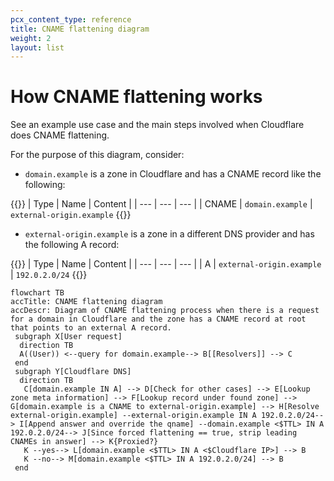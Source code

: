 ```yaml
---
pcx_content_type: reference
title: CNAME flattening diagram
weight: 2
layout: list
---
```


# How CNAME flattening works

See an example use case and the main steps involved when Cloudflare does CNAME flattening.

For the purpose of this diagram, consider:
- `domain.example` is a zone in Cloudflare and has a CNAME record like the following:

{{<example>}}
| Type | Name | Content |
| --- | --- | --- |
| CNAME | `domain.example` | `external-origin.example`
{{</example>}}

- `external-origin.example` is a zone in a different DNS provider and has the following A record:

{{<example>}}
| Type | Name | Content |
| --- | --- | --- |
| A | `external-origin.example` | `192.0.2.0/24`
{{</example>}}

```mermaid
flowchart TB
accTitle: CNAME flattening diagram
accDescr: Diagram of CNAME flattening process when there is a request for a domain in Cloudflare and the zone has a CNAME record at root that points to an external A record.
 subgraph X[User request]
  direction TB
  A((User)) <--query for domain.example--> B[[Resolvers]] --> C
 end
 subgraph Y[Cloudflare DNS]
  direction TB
   C[domain.example IN A] --> D[Check for other cases] --> E[Lookup zone meta information] --> F[Lookup record under found zone] --> G[domain.example is a CNAME to external-origin.example] --> H[Resolve external-origin.example] --external-origin.example IN A 192.0.2.0/24--> I[Append answer and override the qname] --domain.example <$TTL> IN A 192.0.2.0/24--> J[Since forced flattening == true, strip leading CNAMEs in answer] --> K{Proxied?}
   K --yes--> L[domain.example <$TTL> IN A <$Cloudflare IP>] --> B
   K --no--> M[domain.example <$TTL> IN A 192.0.2.0/24] --> B
 end
```